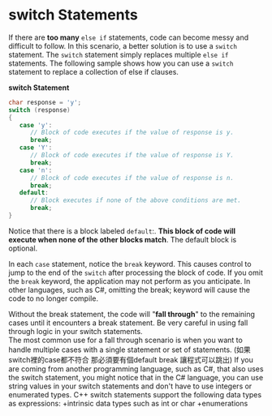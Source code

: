 # switch Statements
If there are **too many** ```else if``` statements, code can become messy and difficult to follow.
In this scenario, a better solution is to use a ```switch``` statement. The ```switch``` statement simply
replaces multiple ```else if``` statements. The following sample shows how you can use a ```switch```
statement to replace a collection of else if clauses.

**switch Statement**
```cpp
char response = 'y';
switch (response)
{
   case 'y':
      // Block of code executes if the value of response is y.
      break;
   case 'Y':
      // Block of code executes if the value of response is Y.
      break;
   case 'n':
      // Block of code executes if the value of response is n.
      break;
   default:
      // Block executes if none of the above conditions are met.
      break;
}
```
Notice that there is a block labeled ```default```:. **This block of code will execute when none of 
the other blocks match**.  The default block is optional.

In each ```case``` statement, notice the ```break``` keyword. This causes control to jump to the end of
the ```switch``` after processing the block of code. If you omit the ```break``` keyword, the application 
may not perform as you anticipate.  In other languages, such as C#, omitting the break;
keyword will cause the code to no longer compile.

Without the break statement, the code will "**fall through**" to the remaining cases until it encounters
a break statement.   Be very careful in using fall through logic in your switch statements.  
The most common use for a fall through scenario is when you want to handle multiple cases with
a single statement or set of statements.
(如果switch裡的case都不符合 那必須要有個default break 讓程式可以跳出)
If you are coming from another programming language, such as C#, that also uses the switch statement,
you might notice that in the C# language, you can use string values in your switch statements and
don't have to use integers or enumerated types.  C++ switch statements support the following 
data types as expressions:
   +intrinsic data types such as int or char
   +enumerations

